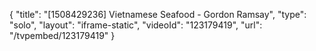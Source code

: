 {
    "title": "[1508429236] Vietnamese Seafood - Gordon Ramsay",
    "type": "solo",
    "layout": "iframe-static",
    "videoId": "123179419",
    "url": "\/tvpembed\/123179419"
}